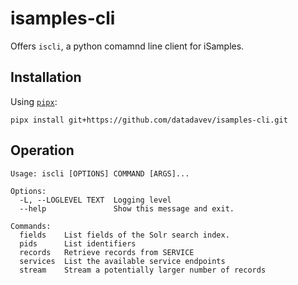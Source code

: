 # isamples-cli

Offers `iscli`, a python comamnd line client for iSamples.

## Installation

Using [`pipx`](https://pypa.github.io/pipx/):

```
pipx install git+https://github.com/datadavev/isamples-cli.git
```

## Operation

```
Usage: iscli [OPTIONS] COMMAND [ARGS]...

Options:
  -L, --LOGLEVEL TEXT  Logging level
  --help               Show this message and exit.

Commands:
  fields    List fields of the Solr search index.
  pids      List identifiers
  records   Retrieve records from SERVICE
  services  List the available service endpoints
  stream    Stream a potentially larger number of records
```